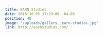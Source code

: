 ```yaml
---
title: EARN Studios
date: 2016-10-05 17:23:00 -04:00
position: 48
image: "/uploads/gallery__earn-studios.jpg"
link: http://earnstudios.com/
---
```


